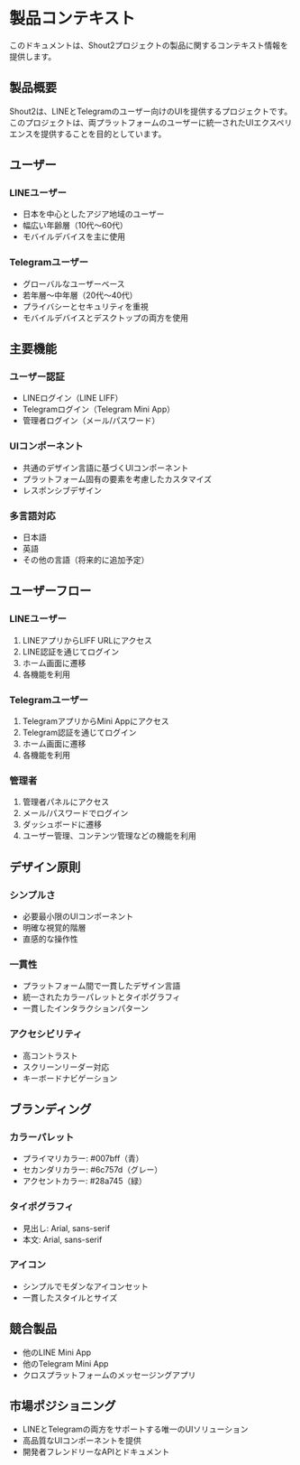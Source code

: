# 製品コンテキスト

このドキュメントは、Shout2プロジェクトの製品に関するコンテキスト情報を提供します。

## 製品概要

Shout2は、LINEとTelegramのユーザー向けのUIを提供するプロジェクトです。このプロジェクトは、両プラットフォームのユーザーに統一されたUIエクスペリエンスを提供することを目的としています。

## ユーザー

### LINEユーザー

- 日本を中心としたアジア地域のユーザー
- 幅広い年齢層（10代〜60代）
- モバイルデバイスを主に使用

### Telegramユーザー

- グローバルなユーザーベース
- 若年層〜中年層（20代〜40代）
- プライバシーとセキュリティを重視
- モバイルデバイスとデスクトップの両方を使用

## 主要機能

### ユーザー認証

- LINEログイン（LINE LIFF）
- Telegramログイン（Telegram Mini App）
- 管理者ログイン（メール/パスワード）

### UIコンポーネント

- 共通のデザイン言語に基づくUIコンポーネント
- プラットフォーム固有の要素を考慮したカスタマイズ
- レスポンシブデザイン

### 多言語対応

- 日本語
- 英語
- その他の言語（将来的に追加予定）

## ユーザーフロー

### LINEユーザー

1. LINEアプリからLIFF URLにアクセス
2. LINE認証を通じてログイン
3. ホーム画面に遷移
4. 各機能を利用

### Telegramユーザー

1. TelegramアプリからMini Appにアクセス
2. Telegram認証を通じてログイン
3. ホーム画面に遷移
4. 各機能を利用

### 管理者

1. 管理者パネルにアクセス
2. メール/パスワードでログイン
3. ダッシュボードに遷移
4. ユーザー管理、コンテンツ管理などの機能を利用

## デザイン原則

### シンプルさ

- 必要最小限のUIコンポーネント
- 明確な視覚的階層
- 直感的な操作性

### 一貫性

- プラットフォーム間で一貫したデザイン言語
- 統一されたカラーパレットとタイポグラフィ
- 一貫したインタラクションパターン

### アクセシビリティ

- 高コントラスト
- スクリーンリーダー対応
- キーボードナビゲーション

## ブランディング

### カラーパレット

- プライマリカラー: #007bff（青）
- セカンダリカラー: #6c757d（グレー）
- アクセントカラー: #28a745（緑）

### タイポグラフィ

- 見出し: Arial, sans-serif
- 本文: Arial, sans-serif

### アイコン

- シンプルでモダンなアイコンセット
- 一貫したスタイルとサイズ

## 競合製品

- 他のLINE Mini App
- 他のTelegram Mini App
- クロスプラットフォームのメッセージングアプリ

## 市場ポジショニング

- LINEとTelegramの両方をサポートする唯一のUIソリューション
- 高品質なUIコンポーネントを提供
- 開発者フレンドリーなAPIとドキュメント
